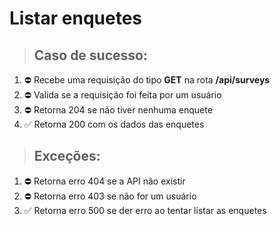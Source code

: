 # Listar enquetes

> ## Caso de sucesso:
1. ⛔️ Recebe uma requisição do tipo **GET** na rota **/api/surveys**
2. ⛔️ Valida se a requisição foi feita por um usuário
3. ⛔️ Retorna 204 se não tiver nenhuma enquete
4. ✅ Retorna 200 com os dados das enquetes

> ## Exceções:
1. ⛔️ Retorna erro 404 se a API não existir
2. ⛔️ Retorna erro 403 se não for um usuário
3. ✅ Retorna erro 500 se der erro ao tentar listar as enquetes